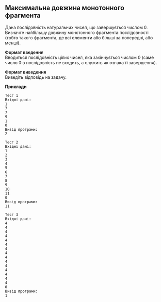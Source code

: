 ## Максимальна довжина монотонного фрагмента 
Дана послідовність натуральних чисел, що завершується числом 0. Визначте найбільшу 
довжину монотонного фрагмента послідовності (тобто такого фрагмента, де всі елементи 
або більші за попередні, або менші).

**Формат введення**  
Вводиться послідовність цілих чисел, яка закінчується числом 0 (саме число 0 в послідовність
не входить, а служить як ознака її завершення).

**Формат виведення**  
Виведіть відповідь на задачу.

**Приклади**  
```
Тест 1
Вхідні дані:
1
7
7
9
1
0
Вивід програми:
2

Тест 2
Вхідні дані:
1
2
3
4
5
6
7
8
9
10
11
0
Вивід програми:
11

Тест 3
Вхідні дані:
4
4
4
4
4
4
4
4
4
4
4
4
4
4
4
0
Вивід програми:
1
```
